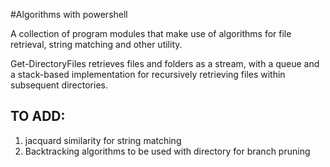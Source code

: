 #Algorithms with powershell

A collection of program modules that make use of algorithms for file retrieval,
string matching and other utility.

Get-DirectoryFiles retrieves files and folders as a stream, with a queue and a stack-based implementation
for recursively retrieving files within subsequent directories.


## TO ADD:
1. jacquard similarity for string matching
2. Backtracking algorithms to be used with directory for branch pruning


